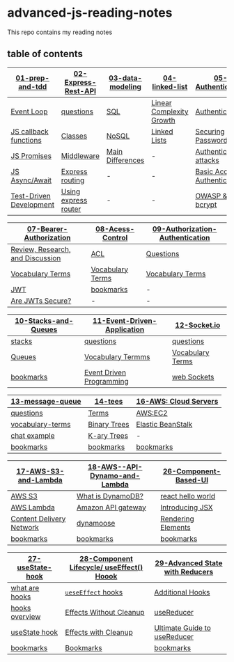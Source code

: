 # advanced-js-reading-notes

This repo contains my reading notes

## table of contents

| [01-prep-and-tdd](./01-prep-and-tdd.md)                                 | [02-Express-Rest-API](./02-Express-REST-API.md)                       | [03-data-modeling](./03-data-modeling.md)                  | [04-linked-list](./04-linked-lists.md)                                    | [05-Authentication](./05-Authentication.md)                                       |
| ----------------------------------------------------------------------- | --------------------------------------------------------------------- | ---------------------------------------------------------- | ------------------------------------------------------------------------- | --------------------------------------------------------------------------------- |
| [Event Loop](./01-prep-and-tdd.md#event-loop)                           | [questions](./02-Express-REST-API.md#questions)                       | [SQL](./03-data-modeling.md#what-is-sql)                   | [Linear Complexity Growth](./04-linked-lists.md#linear-complexity-growth) | [Authentication](./05-Authentication.md#authentication)                           |
| [JS callback functions](./01-prep-and-tdd.md#js-callback-functions)     | [Classes](./02-Express-REST-API.md#classes)                           | [NoSQL](./03-data-modeling.md#what-is-nosql-mongodb)       | [Linked Lists](./04-linked-lists.md#linked-list)                          | [Securing Passwords](./05-Authentication.md#securing-passwords)                   |
| [JS Promises](./01-prep-and-tdd.md#js-promises)                         | [Middleware](./02-Express-REST-API.md#middleware)                     | [Main Differences](./03-data-modeling.md#main-differences) | -                                                                         | [Authentication attacks](./05-Authentication.md#authentication-attacks)           |
| [JS Async/Await](./01-prep-and-tdd.md#js-asyncawait)                    | [Express routing](./02-Express-REST-API.md#express-routing)           | -                                                          | -                                                                         | [Basic Access Authentication](./05-Authentication.md#basic-access-authentication) |
| [Test-Driven Development](./01-prep-and-tdd.md#test-driven-development) | [Using express router](./02-Express-REST-API.md#using-express-router) | -                                                          | -                                                                         | [OWASP & bcrypt](./05-Authentication.md#owasp-auth-cheatsheet)                    |

| [07-Bearer-Authorization](./07-Bearer-Authorization.md)           | [08-Acess-Control](./08-Access-Control.md)                                | [09-Authorization-Authentication](./09-Authorization-Authentication.md)          |
| ----------------------------------------------------------------- | ------------------------------------------------------------------------- | -------------------------------------------------------------------------------- |
| [Review, Research, and Discussion](./07-Bearer-Authorization.md)  | [ACL](./08-Access-Control.md#acess-control--access-control-list-acl)      | [Questions](./09-Authorization-Authentication.md#review-research-and-discussion) |
| [Vocabulary Terms](./07-Bearer-Authorization.md#vocabulary-terms) | [Vocabulary Terms](./08-Access-Control.md#review-research-and-discussion) | [Vocabulary Terms](./09-Authorization-Authentication.md#vocabulary-terms)        |
| [JWT](./07-Bearer-Authorization.md#jwt)                           | [bookmarks](./08-Access-Control.md#bookmarks)                             | -                                                                                |
| [Are JWTs Secure?](./07-Bearer-Authorization.md#are-jwts-secure)  | -                                                                         | -                                                                                |

| [10-Stacks-and-Queues](./10-Stacks-and-Queues.md)  | [11-Event-Driven-Application](./11-Event-Driven-Applications.md)                       | [12-Socket.io](./12-Socket.io.md)                      |
| -------------------------------------------------- | -------------------------------------------------------------------------------------- | ------------------------------------------------------ |
| [stacks](./10-Stacks-and-Queues.md#what-is-stack)  | [questions](./11-Event-Driven-Applications.md#questions)                               | [questions](./12-Socket.io.md#questions)               |
| [Queues](./10-Stacks-and-Queues.md/#what-is-queue) | [Vocabulary Termms](./11-Event-Driven-Applications.md#vocabulary-terms)                | [Vocabulary Terms](./12-Socket.io.md#vocabulary-terms) |
| [bookmarks](./10-Stacks-and-Queues.md#bookmarks)   | [Event Driven Programming](./11-Event-Driven-Applications.md#event-driven-programming) | [web Sockets](./12-Socket.io.md#web-sockets)           |

| [13-message-queue](./13-message-queues.md)                  | [14-tees](./14-trees.md)                   | [16-AWS: Cloud Servers](./16-AWS-Cloud-Servers.md)                   |
| ----------------------------------------------------------- | ------------------------------------------ | -------------------------------------------------------------------- |
| [questions](./13-message-queues.md#questions)               | [Terms](./14-trees.md/#trees)              | [AWS:EC2](./16-AWS-Cloud-Servers.md#aws-ec2)                         |
| [vocabulary-terms](./13-message-queues.md#vocabulary-terms) | [Binary Trees](./14-trees.md#binary-trees) | [Elastic BeanStalk](./16-AWS-Cloud-Servers.md#aws-elastic-beanstalk) |
| [chat example](./13-message-queues.md#chat-example)         | [K-ary Trees](./14-trees.md#k-ary-trees)   | -                                                                    |
| [bookmarks](./13-message-queues.md#bookmarks)               | [bookmarks](./14-trees.md#bookmarks)       | [bookmarks](./16-AWS-Cloud-Servers.md#bookmarks)                     |

| [17-AWS-S3-and-Lambda](./17-AWS-S3-and-Lambda.md)                                  | [18-AWS--API-Dynamo-and-Lambda](./18-AWS--API-Dynamo-and-Lambda.md) | [26-Component-Based-UI](./26-Component-Based-UI.md)
| ---------------------------------------------------------------------------------- | ---------------------------------------------------------------------------------- | ---------------------------------------------------------------------------------- |
| [AWS S3](./17-AWS-S3-and-Lambda.md#aws-s3)                                         | [What is DynamoDB?](./18-AWS--API-Dynamo-and-Lambda.md#what-is-dynamodb) | [react hello world](./26-Component-Based-UI.md#react-hello-world) |
| [AWS Lambda](./17-AWS-S3-and-Lambda.md#aws-lambda)                                 | [Amazon API gateway](./18-AWS--API-Dynamo-and-Lambda.md#amazon-api-gateway) | [Introducing JSX](./26-Component-Based-UI.md#introducing-jsx) |
| [Content Delivery Network](./17-AWS-S3-and-Lambda.md#content-delivery-network-cdn) | [dynamoose](./18-AWS--API-Dynamo-and-Lambda.md#dynamoose) | [Rendering Elements](./26-Component-Based-UI.md#rendering-elements) |
| [bookmarks](./17-AWS-S3-and-Lambda.md#bookmarks) | [bookmarks](./18-AWS--API-Dynamo-and-Lambda.md#bookmarks) | [bookmarks](./26-Component-Based-UI.md#bookmarks) |

| [27-useState-hook](./27-useState-hook.md) | [28-Component Lifecycle/ useEffect() Hoook](./28-component-lifecycle-useeffect-hook.md) | [29-Advanced State with Reducers](./29-Advanced-State-with-Reducers.md) |
| ------------------------------ | ------------------------------ | ------------------------------ |
| [what are hooks](./27-useState-hook.md#what-are-hooks-exactly) | [`ueseEffect` hooks](./28-component-lifecycle-useeffect-hook.md#ueseeffect-hooks) | [Additional Hooks](./29-Advanced-State-with-Reducers.md#additional-hooks) |
| [hooks overview](./27-useState-hook.md#hooks-overview) | [Effects Without Cleanup](./28-component-lifecycle-useeffect-hook.md#effects-without-cleanup) | [useReducer](./29-Advanced-State-with-Reducers.md#usereducer) |
| [useState hook](./27-useState-hook.md#usestate-hook) | [Effects with Cleanup](./28-component-lifecycle-useeffect-hook.md#effects-with-cleanup) | [Ultimate Guide to useReducer](./29-Advanced-State-with-Reducers.md#ultimate-guide-to-usereducer) |
| [bookmarks](./27-useState-hook.md#bookmarks-and-references) | [Bookmarks](./28-component-lifecycle-useeffect-hook.md#bookmarks) | [bookmarks](./29-Advanced-State-with-Reducers.md#bookmarks) |
